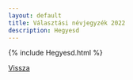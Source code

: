 ```yaml
---
layout: default
title: Választási névjegyzék 2022
description: Hegyesd
---
```


{% include Hegyesd.html %}

[Vissza](./)
